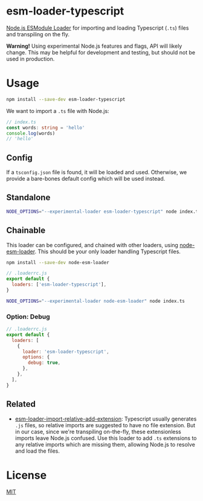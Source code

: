 # esm-loader-typescript

[Node.js ESModule Loader][node-loaders] for importing and loading
Typescript (`.ts`) files and transpiling on the fly.

**Warning!** Using experimental Node.js features and flags,
API will likely change. This may be helpful for development and testing,
but should not be used in production.

# Usage

```sh
npm install --save-dev esm-loader-typescript
```

We want to import a `.ts` file with Node.js:

```ts
// index.ts
const words: string = 'hello'
console.log(words)
// 'hello'
```

## Config

If a `tsconfig.json` file is found, it will be loaded and used. Otherwise, we
provide a bare-bones default config which will be used instead.

## Standalone

```sh
NODE_OPTIONS="--experimental-loader esm-loader-typescript" node index.ts
```

## Chainable

This loader can be configured, and chained with other loaders, using
[node-esm-loader][node-esm-loader]. This should be your only loader handling
Typescript files.

```sh
npm install --save-dev node-esm-loader
```

```js
// .loaderrc.js
export default {
  loaders: ['esm-loader-typescript'],
}
```

```sh
NODE_OPTIONS="--experimental-loader node-esm-loader" node index.ts
```

### Option: Debug

```js
// .loaderrc.js
export default {
  loaders: [
    {
      loader: 'esm-loader-typescript',
      options: {
        debug: true,
      },
    },
  ],
}
```

## Related

- [esm-loader-import-relative-add-extension][esm-loader-import-relative-add-extension]:
  Typescript usually generates `.js` files, so relative imports are suggested
  to have no file extension. But in our case, since we're transpiling
  on-the-fly, these extensionless imports leave Node.js confused. Use this
  loader to add `.ts` extensions to any relative imports which are missing
  them, allowing Node.js to resolve and load the files.

# License

[MIT][mit-license]

[esm-loader-import-relative-add-extension]: https://github.com/brev/esm-loader-import-relative-add-extension
[mit-license]: https://mit-license.org/
[node-esm-loader]: https://github.com/sebamarynissen/node-esm-loader#readme
[node-loaders]: https://nodejs.org/api/esm.html#loaders

